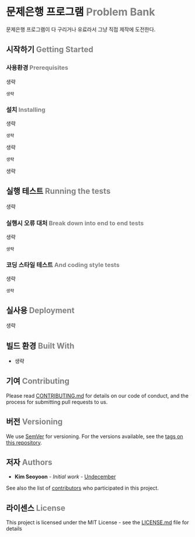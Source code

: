 # 문제은행 프로그램 <span style="color:grey">Problem Bank</span>

문제은행 프로그램이 다 구리거나 유료라서 그냥 직접 제작에 도전한다.

## 시작하기 <span style="color:grey">Getting Started</span>

### 사용환경 <span style="color:grey">Prerequisites</span>

생략

```
생략
```

### 설치 <span style="color:grey">Installing</span>

생략

```
생략
```

생략

```
생략
```

생략

## 실행 테스트 <span style="color:grey">Running the tests</span>

생략

### 실행시 오류 대처 <span style="color:grey">Break down into end to end tests</span>

생략

```
생략
```

### 코딩 스타일 테스트 <span style="color:grey">And coding style tests</span>

생략

```
생략
```

## 실사용 <span style="color:grey">Deployment</span>

생략

## 빌드 환경 <span style="color:grey">Built With</span>

* 생략

## 기여 <span style="color:grey">Contributing</span>

Please read [CONTRIBUTING.md](https://gist.github.com/PurpleBooth/b24679402957c63ec426) for details on our code of conduct, and the process for submitting pull requests to us.

## 버전 <span style="color:grey">Versioning</span>

We use [SemVer](http://semver.org/) for versioning. For the versions available, see the [tags on this repository](https://github.com/Undecember/ProblemBank/tags). 

## 저자 <span style="color:grey">Authors</span>

* **Kim Seoyoon** - *Initial work* - [Undecember](https://github.com/Undecember)

See also the list of [contributors](https://github.com/Undecember/ProblemBank/contributors) who participated in this project.

## 라이센스 <span style="color:grey">License</span>

This project is licensed under the MIT License - see the [LICENSE.md](LICENSE.md) file for details
